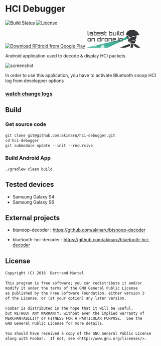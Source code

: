 # HCI Debugger

[![Build Status](https://travis-ci.org/akinaru/hci-debugger.svg?branch=master)](https://travis-ci.org/akinaru/hci-debugger)
[![License](http://badge.kloud51.com/pypi/l/html2text.svg)](LICENSE.md)

[![Download RFdroid from Google Play](http://www.android.com/images/brand/android_app_on_play_large.png)](https://play.google.com/store/apps/details?id=com.github.akinaru.hcidebugger)
[![Download latest debug from drone.io](https://raw.githubusercontent.com/kageiit/images-host/master/badges/drone-io-badge.png)](https://drone.io/github.com/akinaru/hci-debugger/files/app/build/outputs/apk/app-debug.apk)

Android application used to decode & display HCI packets

![screenshot](img/screen.gif)

In order to use this application, you have to activate Bluetooth snoop HCI log from developper options

### <a href="CHANGELOG.md">watch change logs</a>

## Build

### Get source code

```
git clone git@github.com:akinaru/hci-debugger.git
cd hci-debugger
git submodule update --init --recursive
```

### Build Android App

```
./gradlew clean build
```

## Tested devices

* Samsung Galaxy S4
* Samsung Galaxy S6

## External projects

* btsnoop-decoder : https://github.com/akinaru/btsnoop-decoder

* bluetooth-hci-decoder : https://github.com/akinaru/bluetooth-hci-decoder

## License

```
Copyright (C) 2016  Bertrand Martel

This program is free software; you can redistribute it and/or
modify it under the terms of the GNU General Public License
as published by the Free Software Foundation; either version 3
of the License, or (at your option) any later version.

Foobar is distributed in the hope that it will be useful,
but WITHOUT ANY WARRANTY; without even the implied warranty of
MERCHANTABILITY or FITNESS FOR A PARTICULAR PURPOSE.  See the
GNU General Public License for more details.

You should have received a copy of the GNU General Public License
along with Foobar.  If not, see <http://www.gnu.org/licenses/>.
```